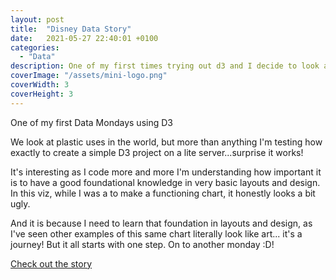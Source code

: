 ```yaml
---
layout: post
title:  "Disney Data Story"
date:   2021-05-27 22:40:01 +0100
categories:
  - "Data"
description: One of my first times trying out d3 and I decide to look at plastics
coverImage: "/assets/mini-logo.png"
coverWidth: 3
coverHeight: 3
---
```


One of my first Data Mondays using D3

We look at plastic uses in the world, but more than anything I'm testing how exactly to create a simple D3 project on a lite server...surprise it works!

It's interesting as I code more and more I'm understanding how important it is to have a good foundational knowledge in very basic layouts and design. In this viz, while I was a to make a functioning chart, it honestly looks a bit ugly.

And it is because I need to learn that foundation in layouts and design, as I've seen other examples of this same chart literally look like art... it's a journey! But it all starts with one step. On to another monday :D!

<a href="https://iwuji1.github.io/Data-Monday_plastics/">Check out the story</a>
